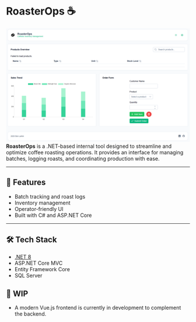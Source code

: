 # RoasterOps ☕️

[![RoasterOps Demo](snapshot.png)](https://www.youtube.com/watch?v=-m84u5mzNFQ)
**RoasterOps** is a .NET-based internal tool designed to streamline and optimize coffee roasting operations. It provides an interface for managing batches, logging roasts, and coordinating production with ease.

---

## 🚀 Features

- Batch tracking and roast logs
- Inventory management
- Operator-friendly UI
- Built with C# and ASP.NET Core

---

## 🛠️ Tech Stack

- [.NET 8](https://dotnet.microsoft.com/)
- ASP.NET Core MVC
- Entity Framework Core
- SQL Server

## 🔧 WIP 
-  A modern Vue.js frontend is currently in development to complement the backend.
